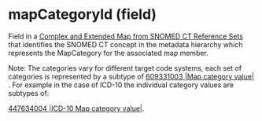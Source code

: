 # mapCategoryId (field)

Field in a [Complex and Extended Map from SNOMED CT Reference Sets](../../../reference-set-release-file-specification/5.2-reference-set-types/5.2.3-map-reference-sets/5.2.3.3-complex-and-extended-map-from-snomed-ct-reference-sets.md) that identifies the SNOMED CT concept in the metadata hierarchy which represents the MapCategory for the associated map member.

Note: The categories vary for different target code systems, each set of categories is represented by a subtype of [609331003 |Map category value|](http://snomed.info/id/609331003) . For example in the case of ICD-10 the individual category values are subtypes of:

[447634004 |ICD-10 Map category value|](http://snomed.info/id/447634004).
